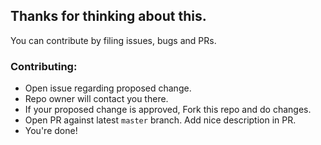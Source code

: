 ## Thanks for thinking about this.

You can contribute by filing issues, bugs and PRs.

### Contributing:

- Open issue regarding proposed change.
- Repo owner will contact you there.
- If your proposed change is approved, Fork this repo and do changes.
- Open PR against latest `master` branch. Add nice description in PR.
- You're done!
